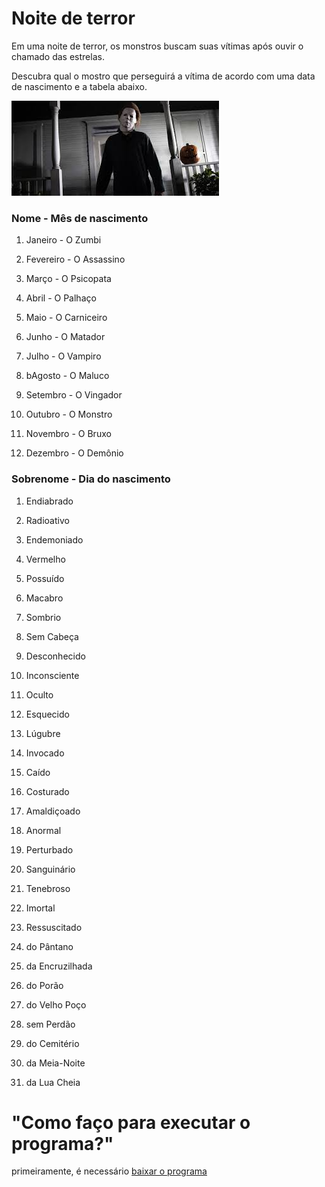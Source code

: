 # Noite de terror
Em uma noite de terror, os monstros buscam suas vítimas após ouvir o chamado das estrelas.

Descubra qual o mostro que perseguirá a vítima de acordo com uma data de nascimento e a tabela abaixo.

![downloads](/imgees/download.jpg)

### Nome - Mês de nascimento

1. Janeiro - O Zumbi

2. Fevereiro -	O Assassino

3. Março -	O Psicopata

4. Abril -	O Palhaço

5. Maio -	O Carniceiro

6. Junho -	O Matador

7. Julho -	O Vampiro

8. bAgosto - O Maluco

9. Setembro -	O Vingador

10. Outubro	- O Monstro

11. Novembro  -	O Bruxo

12. Dezembro  -	O Demônio

### Sobrenome - Dia do nascimento

1.	Endiabrado

2.	Radioativo

3.	Endemoniado

4.	Vermelho

5.	Possuído

6.	Macabro

7.	Sombrio

8.	Sem Cabeça

9.	Desconhecido

10.	Inconsciente

11.	Oculto

12.	Esquecido

13.	Lúgubre

14.	Invocado

15.	Caído

16.	Costurado

17.	Amaldiçoado

18.	Anormal

19.	Perturbado

20.	Sanguinário

21.	Tenebroso

22.	Imortal

23.	Ressuscitado

24.	do Pântano

25.	da Encruzilhada

26.	do Porão

27.	do Velho Poço

28.	sem Perdão

29.	do Cemitério

30.	da Meia-Noite

31.	da Lua Cheia

# "Como faço para executar o programa?"

primeiramente, é necessário [baixar o programa](net8.0.rar)



